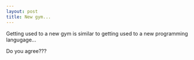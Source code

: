 ```yaml
---
layout: post
title: New gym...
---
```


Getting used to a new gym is similar to getting used to a new programming langugage...<br>

 Do you agree???